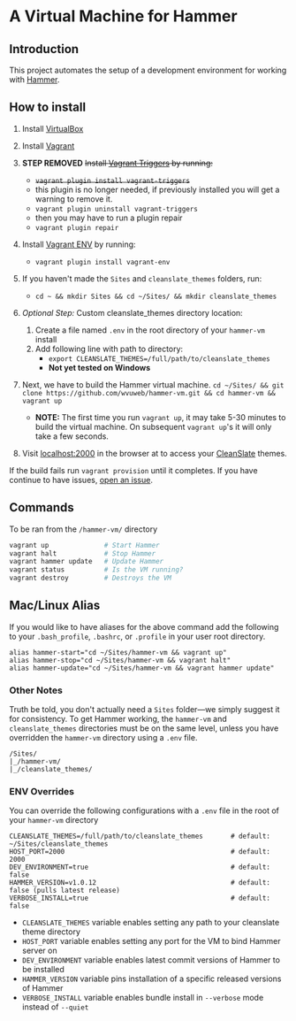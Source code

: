 # A Virtual Machine for Hammer

## Introduction

This project automates the setup of a development environment for working with [Hammer](https://github.com/wvuweb/hammer).

## How to install

  1. Install [VirtualBox](https://www.virtualbox.org)
  1. Install [Vagrant](http://vagrantup.com)
  1. **STEP REMOVED** ~~Install [Vagrant Triggers](https://github.com/emyl/vagrant-triggers) by running:~~
      * ~~`vagrant plugin install vagrant-triggers`~~
      * this plugin is no longer needed, if previously installed you will get a warning to remove it.
      * `vagrant plugin uninstall vagrant-triggers`
      * then you may have to run a plugin repair
      * `vagrant plugin repair`
  1. Install [Vagrant ENV](https://github.com/gosuri/vagrant-env) by running:
      * `vagrant plugin install vagrant-env`
  1. If you haven't made the `Sites` and `cleanslate_themes` folders, run:
      * `cd ~ && mkdir Sites && cd ~/Sites/ && mkdir cleanslate_themes`
  1. *Optional Step:* Custom cleanslate_themes directory location:
      1. Create a file named `.env` in the root directory of your `hammer-vm` install
      1. Add following line with path to directory:
          * `export CLEANSLATE_THEMES=/full/path/to/cleanslate_themes`
          * **Not yet tested on Windows**
  1. Next, we have to build the Hammer virtual machine.
      ```cd ~/Sites/ && git clone https://github.com/wvuweb/hammer-vm.git && cd hammer-vm && vagrant up```
      * **NOTE:** The first time you run `vagrant up`, it may take 5-30 minutes to build the virtual machine. On subsequent `vagrant up`'s it will only take a few seconds.

  1. Visit [localhost:2000](http://localhost:2000) in the browser at to access your [CleanSlate](http://cleanslatecms.wvu.edu) themes.

If the build fails run `vagrant provision` until it completes.  If you have continue to have issues, [open an issue](https://github.com/wvuweb/hammer-vm/issues).

## Commands

To be ran from the `/hammer-vm/` directory
```bash
vagrant up              # Start Hammer
vagrant halt            # Stop Hammer
vagrant hammer update   # Update Hammer
vagrant status          # Is the VM running?
vagrant destroy         # Destroys the VM
```

## Mac/Linux Alias

If you would like to have aliases for the above command add the following to your `.bash_profile`, `.bashrc`, or `.profile` in your user root directory.
```
alias hammer-start="cd ~/Sites/hammer-vm && vagrant up"
alias hammer-stop="cd ~/Sites/hammer-vm && vagrant halt"
alias hammer-update="cd ~/Sites/hammer-vm && vagrant hammer update"
```

### Other Notes

Truth be told, you don't actually need a `Sites` folder—we simply suggest it for consistency. To get Hammer working, the `hammer-vm` and `cleanslate_themes` directories must be on the same level, unless you have overridden the `hammer-vm` directory using a `.env` file.
```
/Sites/
|_/hammer-vm/
|_/cleanslate_themes/
```

### ENV Overrides

You can override the following configurations with a `.env` file in the root of your `hammer-vm` directory
```
CLEANSLATE_THEMES=/full/path/to/cleanslate_themes       # default: ~/Sites/cleanslate_themes
HOST_PORT=2000                                          # default: 2000
DEV_ENVIRONMENT=true                                    # default: false
HAMMER_VERSION=v1.0.12                                  # default: false (pulls latest release)
VERBOSE_INSTALL=true                                    # default: false
```

* `CLEANSLATE_THEMES` variable enables setting any path to your cleanslate theme directory
* `HOST_PORT` variable enables setting any port for the VM to bind Hammer server on
* `DEV_ENVIRONMENT` variable enables latest commit versions of Hammer to be installed
* `HAMMER_VERSION` variable pins installation of a specific released versions of Hammer
* `VERBOSE_INSTALL` variable enables bundle install in `--verbose` mode instead of `--quiet`
